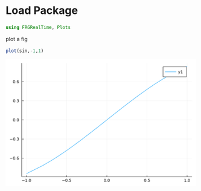 # Load Package

```julia
using FRGRealTime, Plots
```




plot a fig

```julia
plot(sin,-1,1)
```

![](figures/Example_2_1.png)
